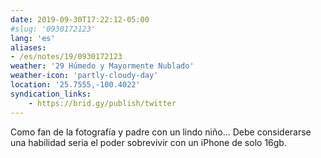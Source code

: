 ```yaml
---
date: 2019-09-30T17:22:12-05:00
#slug: '0930172123'
lang: 'es'
aliases:
- /es/notes/19/0930172123
weather: '29 Húmedo y Mayormente Nublado'
weather-icon: 'partly-cloudy-day'
location: '25.7555,-100.4022'
syndication_links:
    - https://brid.gy/publish/twitter
---
```

Como fan de la fotografía y padre con un lindo niño…
Debe considerarse una habilidad seria el poder sobrevivir con un iPhone de solo 16gb.
